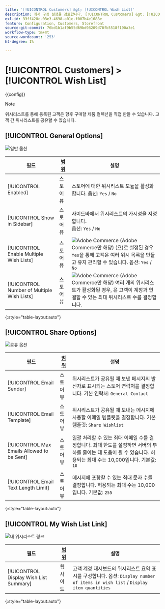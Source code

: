 ```yaml
---
title: '[!UICONTROL Customers] &gt; [!UICONTROL Wish List]'
description: 에서 구성 설정을 검토합니다. [!UICONTROL Customers] &gt; [!UICONTROL Wish List] 상거래 관리자의 페이지입니다.
exl-id: 33ff428c-03e3-4698-a01e-f007b4e1688e
feature: Configuration, Customers, Storefront
source-git-commit: 76bd1b1af9b55d69bd98209d70fb5518f190a3e1
workflow-type: tm+mt
source-wordcount: '253'
ht-degree: 1%

---
```


# [!UICONTROL Customers] > [!UICONTROL Wish List]

{{config}}

>[!NOTE]
>
>위시리스트를 통해 등록된 고객은 향후 구매할 제품 컬렉션을 직접 만들 수 있습니다. 고객 간 위시리스트를 공유할 수 있습니다.

## [!UICONTROL General Options]

![일반 옵션](./assets/wishlist-general-options.png)<!-- zoom -->

<!--[General Options](https://docs.magento.com/user-guide/marketing/wishlist-configuration.html) -->

| 필드 | [범위](../../getting-started/websites-stores-views.md#scope-settings) | 설명 |
|--- |--- |--- |
| [!UICONTROL Enabled] | 스토어 뷰 | 스토어에 대한 위시리스트 모듈을 활성화합니다. 옵션: `Yes` / `No` |
| [!UICONTROL Show in Sidebar] | 스토어 뷰 | 사이드바에서 위시리스트의 가시성을 지정합니다. <br/>옵션: `Yes` / `No` |
| [!UICONTROL Enable Multiple Wish Lists] | 스토어 뷰 | ![Adobe Commerce](../../assets/adobe-logo.svg) (Adobe Commerce만 해당) (으)로 설정된 경우 `Yes`을 통해 고객은 여러 위시 목록을 만들고 유지 관리할 수 있습니다. 옵션: `Yes` / `No` |
| [!UICONTROL Number of Multiple Wish Lists] | 스토어 뷰 | ![Adobe Commerce](../../assets/adobe-logo.svg) (Adobe Commerce만 해당) 여러 개의 위시리스트가 활성화된 경우, 은 고객이 계정과 연결할 수 있는 최대 위시리스트 수를 결정합니다. |

{:style=&quot;table-layout:auto&quot;}

## [!UICONTROL Share Options]

![공유 옵션](./assets/wishlist-share-options.png)<!-- zoom -->

<!-- [Share Options](https://docs.magento.com/user-guide/marketing/wishlist-configuration.html) -->

| 필드 | [범위](../../getting-started/websites-stores-views.md#scope-settings) | 설명 |
|--- |--- |--- |
| [!UICONTROL Email Sender] | 스토어 뷰 | 위시리스트가 공유될 때 보낸 메시지의 발신자로 표시되는 스토어 연락처를 결정합니다. 기본 연락처: `General Contact` |
| [!UICONTROL Email Template] | 스토어 뷰 | 위시리스트가 공유될 때 보내는 메시지에 사용할 이메일 템플릿을 결정합니다. 기본 템플릿: `Share Wishlist` |
| [!UICONTROL Max Emails Allowed to be Sent] | 스토어 뷰 | 일괄 처리할 수 있는 최대 이메일 수를 결정합니다. 최대 한도를 설정하면 서버의 부하를 줄이는 데 도움이 될 수 있습니다. 허용되는 최대 수는 10,000입니다. 기본값: `10` |
| [!UICONTROL Email Text Length Limit] | 스토어 뷰 | 메시지에 포함할 수 있는 최대 문자 수를 결정합니다. 허용되는 최대 수는 10,000입니다. 기본값: `255` |

{:style=&quot;table-layout:auto&quot;}

## [!UICONTROL My Wish List Link]

![내 위시리스트 링크](./assets/wishlist-my-wishlist-link.png)<!-- zoom -->

<!--[My Wish List Link](https://docs.magento.com/user-guide/marketing/wishlist-configuration.html) -->

| 필드 | [범위](../../getting-started/websites-stores-views.md#scope-settings) | 설명 |
|--- |--- |--- |
| [!UICONTROL Display Wish List Summary] | 웹 사이트 | 고객 계정 대시보드의 위시리스트 요약 표시를 구성합니다. 옵션: `Display number of items in wish list` / `Display item quantities` |

{:style=&quot;table-layout:auto&quot;}
